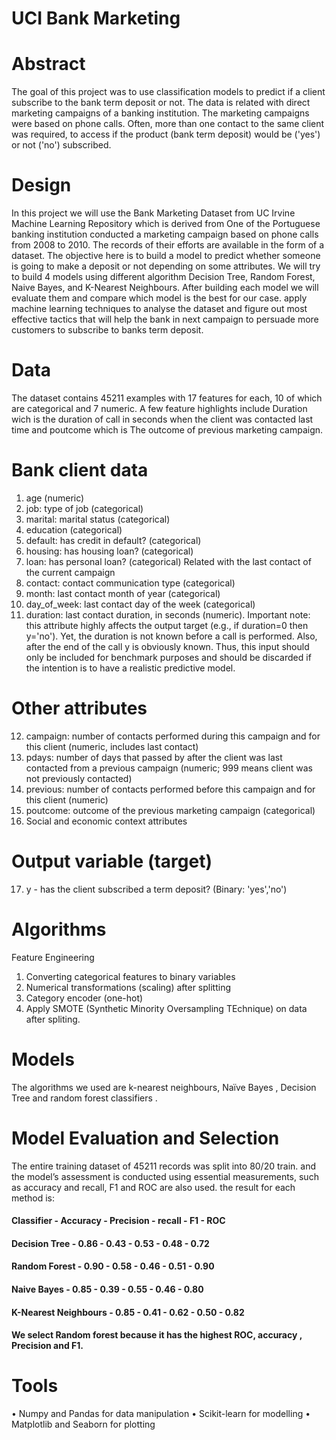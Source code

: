 # UCI Bank Marketing 

# Abstract

The goal of this project was to use classification models to predict if a client subscribe to the bank term deposit or not. The data is related with direct marketing campaigns of a banking institution. The marketing campaigns were based on phone calls. Often, more than one contact to the same client was required, to access if the product (bank term deposit) would be ('yes') or not ('no') subscribed.

# Design

In this project we will use the Bank Marketing Dataset from UC Irvine Machine Learning Repository which is derived from One of the Portuguese banking institution conducted a marketing campaign based on phone calls from 2008 to 2010. The records of their efforts are available in the form of a dataset. The objective here is to build a model to predict whether someone is going to make a deposit or not depending on some attributes. We will try to build 4 models using different algorithm Decision Tree, Random Forest, Naive Bayes, and K-Nearest Neighbours. After building each model we will evaluate them and compare which model is the best for our case. apply machine learning techniques to analyse the dataset and figure out most effective tactics that will help the bank in next campaign to persuade more customers to subscribe to banks term deposit. 

# Data

The dataset contains 45211 examples with 17 features for each, 10 of which are categorical and 7 numeric. A few feature highlights include Duration wich is the duration of call in seconds when the client was contacted last time and poutcome which is The outcome of previous marketing campaign.

# Bank client data

1.	age (numeric)
2.	job: type of job (categorical)
3.	marital: marital status (categorical)
4.	education (categorical)
5.	default: has credit in default? (categorical)
6.	housing: has housing loan? (categorical)
7.	loan: has personal loan? (categorical)
Related with the last contact of the current campaign
8.	contact: contact communication type (categorical)
9.	month: last contact month of year (categorical)
10.	day_of_week: last contact day of the week (categorical)
11.	duration: last contact duration, in seconds (numeric). Important note: this attribute highly affects the output target (e.g., if duration=0 then y='no'). Yet, the duration is not known before a call is performed. Also, after the end of the call y is obviously known. Thus, this input should only be included for benchmark purposes and should be discarded if the intention is to have a realistic predictive model.

# Other attributes

12.	campaign: number of contacts performed during this campaign and for this client (numeric, includes last contact)
13.	pdays: number of days that passed by after the client was last contacted from a previous campaign (numeric; 999 means client was not previously contacted)
14.	previous: number of contacts performed before this campaign and for this client (numeric)
15.	poutcome: outcome of the previous marketing campaign (categorical)
16.	Social and economic context attributes

# Output variable (target)

17.	y - has the client subscribed a term deposit? (Binary: 'yes','no')

# Algorithms

Feature Engineering
1.	Converting categorical features to binary variables
2.	Numerical transformations (scaling) after splitting 
3.	Category encoder (one-hot)
4.	Apply SMOTE (Synthetic Minority Oversampling TEchnique) on data after spliting. 

# Models

The algorithms we used are k-nearest neighbours, Naïve Bayes , Decision Tree and random forest classifiers .

# Model Evaluation and Selection

The entire training dataset of 45211 records was split into 80/20 train. and the model’s assessment is conducted using essential measurements, such as accuracy and recall, F1 and ROC are also used. the result for each method is:

#### Classifier	- Accuracy	- Precision	- recall	- F1	- ROC
#### Decision Tree	- 0.86	- 0.43	- 0.53	- 0.48	- 0.72
#### Random Forest	- 0.90	- 0.58	- 0.46	- 0.51	- 0.90
#### Naive Bayes	- 0.85	- 0.39	- 0.55	- 0.46	- 0.80
#### K-Nearest Neighbours	- 0.85	- 0.41	- 0.62	- 0.50	- 0.82

#### We select Random forest because it has the highest ROC, accuracy , Precision and F1.

# Tools

•	Numpy and Pandas for data manipulation
•	Scikit-learn for modelling
•	Matplotlib and Seaborn for plotting






